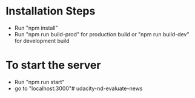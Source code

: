 # Installation Steps

- Run "npm install"
- Run "npm run build-prod" for production build or "npm run build-dev" for development build

# To start the server

- Run "npm run start" 
- go to "localhost:3000"# udacity-nd-evaluate-news
